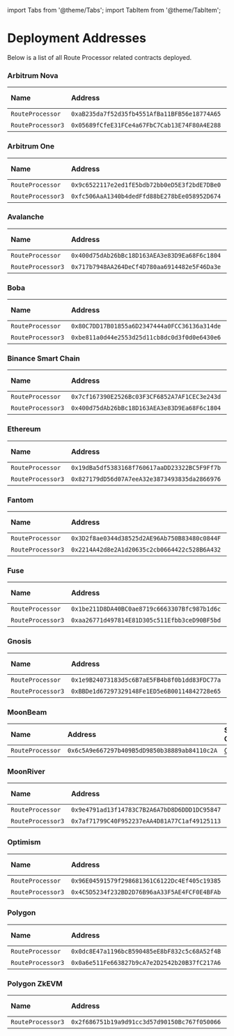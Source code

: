 import Tabs from '@theme/Tabs'; import TabItem from '@theme/TabItem';

# Deployment Addresses

Below is a list of all Route Processor related contracts deployed.

<Tabs>

<TabItem value='nova' label='Arbitrum Nova' default>

### Arbitrum Nova

| Name | Address | Source Code | Explorer |
| :-- | :-- | :-- | :-- |
| `RouteProcessor` | `0xaB235da7f52d35fb4551AfBa11BFB56e18774A65` | [Code](https://github.com/sushiswap/sushiswap/blob/master/protocols/route-processor/contracts/RouteProcessor.sol) | [Link](https://nova.arbiscan.io/address/0xaB235da7f52d35fb4551AfBa11BFB56e18774A65) |
| `RouteProcessor3` | `0x05689fCfeE31FCe4a67FbC7Cab13E74F80A4E288` | [Code](https://github.com/sushiswap/sushiswap/blob/master/protocols/route-processor/contracts/RouteProcessor3.sol) | [Link](https://nova.arbiscan.io/address/0x05689fCfeE31FCe4a67FbC7Cab13E74F80A4E288) |

</TabItem>

<TabItem value='arbitrum' label='Arbitrum One' default>

### Arbitrum One

| Name | Address | Source Code | Explorer |
| :-- | :-- | :-- | :-- |
| `RouteProcessor` | `0x9c6522117e2ed1fE5bdb72bb0eD5E3f2bdE7DBe0` | [Code](https://github.com/sushiswap/sushiswap/blob/master/protocols/route-processor/contracts/RouteProcessor.sol) | [Link](https://arbiscan.io/address/0x9c6522117e2ed1fE5bdb72bb0eD5E3f2bdE7DBe0) |
| `RouteProcessor3` | `0xfc506AaA1340b4dedFfd88bE278bEe058952D674` | [Code](https://github.com/sushiswap/sushiswap/blob/master/protocols/route-processor/contracts/RouteProcessor3.sol) | [Link](https://arbiscan.io/address/0xfc506AaA1340b4dedFfd88bE278bEe058952D674) |

</TabItem>

<TabItem value='avalanche' label='Avalanche' default>

### Avalanche

| Name | Address | Source Code | Explorer |
| :-- | :-- | :-- | :-- |
| `RouteProcessor` | `0x400d75dAb26bBc18D163AEA3e83D9Ea68F6c1804` | [Code](https://github.com/sushiswap/sushiswap/blob/master/protocols/route-processor/contracts/RouteProcessor.sol) | [Link](https://snowtrace.io/address/0x400d75dAb26bBc18D163AEA3e83D9Ea68F6c1804) |
| `RouteProcessor3` | `0x717b7948AA264DeCf4D780aa6914482e5F46Da3e` | [Code](https://github.com/sushiswap/sushiswap/blob/master/protocols/route-processor/contracts/RouteProcessor3.sol) | [Link](https://snowtrace.io/address/0x717b7948AA264DeCf4D780aa6914482e5F46Da3e) |

</TabItem>

<TabItem value='boba' label='Boba' default>

### Boba

| Name | Address | Source Code | Explorer |
| :-- | :-- | :-- | :-- |
| `RouteProcessor` | `0x80C7DD17B01855a6D2347444a0FCC36136a314de` | [Code](https://github.com/sushiswap/sushiswap/blob/master/protocols/route-processor/contracts/RouteProcessor.sol) | [Link](https://bobascan.com/address/0x80C7DD17B01855a6D2347444a0FCC36136a314de) |
| `RouteProcessor3` | `0xbe811a0d44e2553d25d11cb8dc0d3f0d0e6430e6` | [Code](https://github.com/sushiswap/sushiswap/blob/master/protocols/route-processor/contracts/RouteProcessor3.sol) | [Link](https://bobascan.com/address/0xbe811a0d44e2553d25d11cb8dc0d3f0d0e6430e6) |

</TabItem>

<TabItem value='bsc' label='Bsc' default>

### Binance Smart Chain

| Name | Address | Source Code | Explorer |
| :-- | :-- | :-- | :-- |
| `RouteProcessor` | `0x7cf167390E2526Bc03F3CF6852A7AF1CEC3e243d` | [Code](https://github.com/sushiswap/sushiswap/blob/master/protocols/route-processor/contracts/RouteProcessor.sol) | [Link](https://bscscan.com/address/0x7cf167390E2526Bc03F3CF6852A7AF1CEC3e243d) |
| `RouteProcessor3` | `0x400d75dAb26bBc18D163AEA3e83D9Ea68F6c1804` | [Code](https://github.com/sushiswap/sushiswap/blob/master/protocols/route-processor/contracts/RouteProcessor3.sol) | [Link](https://bscscan.com/address/0x400d75dAb26bBc18D163AEA3e83D9Ea68F6c1804) |

</TabItem>

<TabItem value='ethereum' label='Ethereum' default>

### Ethereum

| Name | Address | Source Code | Explorer |
| :-- | :-- | :-- | :-- |
| `RouteProcessor` | `0x19dBa5df5383168f760617aaDD23322BC5F9Ff7b` | [Code](https://github.com/sushiswap/sushiswap/blob/master/protocols/route-processor/contracts/RouteProcessor.sol) | [Link](https://etherscan.io/address/0x19dBa5df5383168f760617aaDD23322BC5F9Ff7b) |
| `RouteProcessor3` | `0x827179dD56d07A7eeA32e3873493835da2866976` | [Code](https://github.com/sushiswap/sushiswap/blob/master/protocols/route-processor/contracts/RouteProcessor3.sol) | [Link](https://etherscan.io/address/0x827179dD56d07A7eeA32e3873493835da2866976) |

</TabItem>

<TabItem value='fantom' label='Fantom' default>

### Fantom

| Name | Address | Source Code | Explorer |
| :-- | :-- | :-- | :-- |
| `RouteProcessor` | `0x3D2f8ae0344d38525d2AE96Ab750B83480c0844F` | [Code](https://github.com/sushiswap/sushiswap/blob/master/protocols/route-processor/contracts/RouteProcessor.sol) | [Link](https://ftmscan.com/address/0x3D2f8ae0344d38525d2AE96Ab750B83480c0844F) |
| `RouteProcessor3` | `0x2214A42d8e2A1d20635c2cb0664422c528B6A432` | [Code](https://github.com/sushiswap/sushiswap/blob/master/protocols/route-processor/contracts/RouteProcessor3.sol) | [Link](https://ftmscan.com/address/0x2214A42d8e2A1d20635c2cb0664422c528B6A432) |

</TabItem>

<TabItem value='fuse' label='Fuse' default>

### Fuse

| Name | Address | Source Code | Explorer |
| :-- | :-- | :-- | :-- |
| `RouteProcessor` | `0x1be211D8DA40BC0ae8719c6663307Bfc987b1d6c` | [Code](https://github.com/sushiswap/sushiswap/blob/master/protocols/route-processor/contracts/RouteProcessor.sol) | [Link](https://explorer.fuse.io/address/0x1be211D8DA40BC0ae8719c6663307Bfc987b1d6c) |
| `RouteProcessor3` | `0xaa26771d497814E81D305c511Efbb3ceD90BF5bd` | [Code](https://github.com/sushiswap/sushiswap/blob/master/protocols/route-processor/contracts/RouteProcessor3.sol) | [Link](https://explorer.fuse.io/address/0xaa26771d497814E81D305c511Efbb3ceD90BF5bd) |

</TabItem>

<TabItem value='gnosis' label='Gnosis' default>

### Gnosis

| Name | Address | Source Code | Explorer |
| :-- | :-- | :-- | :-- |
| `RouteProcessor` | `0x1e9B24073183d5c6B7aE5FB4b8f0b1dd83FDC77a` | [Code](https://github.com/sushiswap/sushiswap/blob/master/protocols/route-processor/contracts/RouteProcessor.sol) | [Link](https://gnosisscan.io/address/0x1e9B24073183d5c6B7aE5FB4b8f0b1dd83FDC77a) |
| `RouteProcessor3` | `0xBBDe1d67297329148Fe1ED5e6B00114842728e65` | [Code](https://github.com/sushiswap/sushiswap/blob/master/protocols/route-processor/contracts/RouteProcessor3.sol) | [Link](https://gnosisscan.io/address/0xBBDe1d67297329148Fe1ED5e6B00114842728e65) |

</TabItem>

<TabItem value='moonbeam' label='MoonBeam' default>

### MoonBeam

| Name | Address | Source Code | Explorer |
| :-- | :-- | :-- | :-- |
| `RouteProcessor` | `0x6c5A9e667297b409B5dD9850b38889ab84110c2A` | [Code](https://github.com/sushiswap/sushiswap/blob/master/protocols/route-processor/contracts/RouteProcessor.sol) | [Link](https://moonscan.io/address/0x6c5A9e667297b409B5dD9850b38889ab84110c2A) |

</TabItem>

<TabItem value='moonriver' label='MoonRiver' default>

### MoonRiver

| Name | Address | Source Code | Explorer |
| :-- | :-- | :-- | :-- |
| `RouteProcessor` | `0x9e4791ad13f14783C7B2A6A7bD8D6DDD1DC95847` | [Code](https://github.com/sushiswap/sushiswap/blob/master/protocols/route-processor/contracts/RouteProcessor.sol) | [Link](https://moonriver.moonscan.io/address/0x9e4791ad13f14783C7B2A6A7bD8D6DDD1DC95847) |
| `RouteProcessor3` | `0x7af71799C40F952237eAA4D81A77C1af49125113` | [Code](https://github.com/sushiswap/sushiswap/blob/master/protocols/route-processor/contracts/RouteProcessor3.sol) | [Link](https://moonriver.moonscan.io/address/0x7af71799C40F952237eAA4D81A77C1af49125113) |

</TabItem>

<TabItem value='optimism' label='Optimism' default>

### Optimism

| Name | Address | Source Code | Explorer |
| :-- | :-- | :-- | :-- |
| `RouteProcessor` | `0x96E04591579f298681361C6122Dc4Ef405c19385` | [Code](https://github.com/sushiswap/sushiswap/blob/master/protocols/route-processor/contracts/RouteProcessor.sol) | [Link](https://optimistic.etherscan.io/address/0x96E04591579f298681361C6122Dc4Ef405c19385) |
| `RouteProcessor3` | `0x4C5D5234f232BD2D76B96aA33F5AE4FCF0E4BFAb` | [Code](https://github.com/sushiswap/sushiswap/blob/master/protocols/route-processor/contracts/RouteProcessor3.sol) | [Link](https://optimistic.etherscan.io/address/0x4C5D5234f232BD2D76B96aA33F5AE4FCF0E4BFAb) |

</TabItem>

<TabItem value='polygon' label='Polygon' default>

### Polygon

| Name | Address | Source Code | Explorer |
| :-- | :-- | :-- | :-- |
| `RouteProcessor` | `0x0dc8E47a1196bcB590485eE8bF832c5c68A52f4B` | [Code](https://github.com/sushiswap/sushiswap/blob/master/protocols/route-processor/contracts/RouteProcessor.sol) | [Link](https://polygonscan.com/address/0x0dc8E47a1196bcB590485eE8bF832c5c68A52f4B) |
| `RouteProcessor3` | `0x0a6e511Fe663827b9cA7e2D2542b20B37fC217A6` | [Code](https://github.com/sushiswap/sushiswap/blob/master/protocols/route-processor/contracts/RouteProcessor3.sol) | [Link](https://polygonscan.com/address/0x0a6e511Fe663827b9cA7e2D2542b20B37fC217A6) |

</TabItem>

<TabItem value='polygon-zkevm' label='Polygon ZkEVM' default>

### Polygon ZkEVM

| Name | Address | Source Code | Explorer |
| :-- | :-- | :-- | :-- |
| `RouteProcessor3` | `0x2f686751b19a9d91cc3d57d90150Bc767f050066` | [Code](https://github.com/sushiswap/sushiswap/blob/master/protocols/route-processor/contracts/RouteProcessor3.sol) | [Link](https://zkevm.polygonscan.com/address/0x2f686751b19a9d91cc3d57d90150Bc767f050066) |

</TabItem>

</Tabs>
